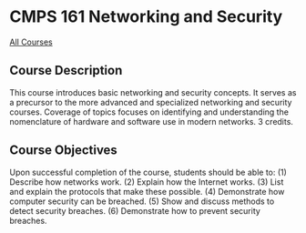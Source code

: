 # CMPS 161 Networking and Security

[All Courses](courses)

## Course Description

This course introduces basic networking and security concepts. It serves as a precursor to the more advanced and specialized networking and security courses. Coverage of topics focuses on identifying and understanding the nomenclature of hardware and software use in modern networks. 3 credits.

## Course Objectives

Upon successful completion of the course, students should be able to:
(1) Describe how networks work.
(2) Explain how the Internet works.
(3) List and explain the protocols that make these possible.
(4) Demonstrate how computer security can be breached.
(5) Show and discuss methods to detect security breaches.
(6) Demonstrate how to prevent security breaches.

